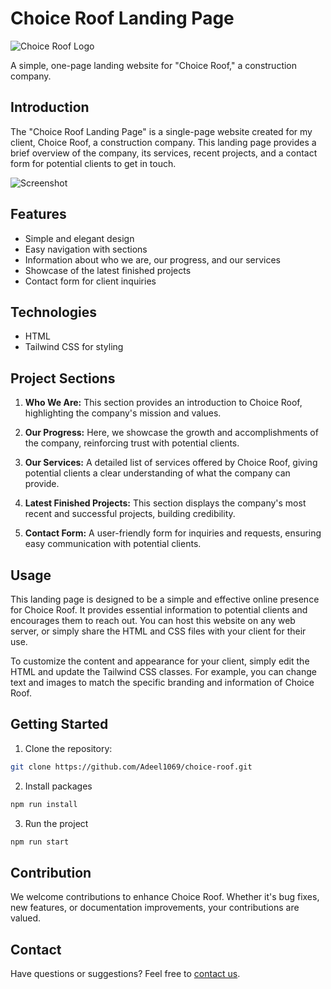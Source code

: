 # Choice Roof Landing Page

![Choice Roof Logo](images/choiceroof-logo.png)

A simple, one-page landing website for "Choice Roof," a construction company.

## Introduction
The "Choice Roof Landing Page" is a single-page website created for my client, Choice Roof, a construction company. This landing page provides a brief overview of the company, its services, recent projects, and a contact form for potential clients to get in touch.

![Screenshot](images/screenshot.png)

## Features
- Simple and elegant design
- Easy navigation with sections
- Information about who we are, our progress, and our services
- Showcase of the latest finished projects
- Contact form for client inquiries

## Technologies
- HTML
- Tailwind CSS for styling

## Project Sections
1. **Who We Are:** This section provides an introduction to Choice Roof, highlighting the company's mission and values.

2. **Our Progress:** Here, we showcase the growth and accomplishments of the company, reinforcing trust with potential clients.

3. **Our Services:** A detailed list of services offered by Choice Roof, giving potential clients a clear understanding of what the company can provide.

4. **Latest Finished Projects:** This section displays the company's most recent and successful projects, building credibility.

5. **Contact Form:** A user-friendly form for inquiries and requests, ensuring easy communication with potential clients.

## Usage
This landing page is designed to be a simple and effective online presence for Choice Roof. It provides essential information to potential clients and encourages them to reach out. You can host this website on any web server, or simply share the HTML and CSS files with your client for their use.

To customize the content and appearance for your client, simply edit the HTML and update the Tailwind CSS classes. For example, you can change text and images to match the specific branding and information of Choice Roof.

## Getting Started

1. Clone the repository:
```bash
git clone https://github.com/Adeel1069/choice-roof.git
```

2. Install packages
```bash
npm run install
```
3. Run the project
```bash
npm run start
```

## Contribution
We welcome contributions to enhance Choice Roof. Whether it's bug fixes, new features, or documentation improvements, your contributions are valued.

## Contact
Have questions or suggestions? Feel free to [contact us](mailto:hafizadeel493@gmail.com).
